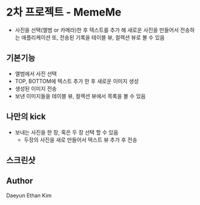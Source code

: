 # 2차 프로젝트 - MemeMe
- 사진을 선택(앨범 or 카메라)한 후 텍스트를 추가 해 새로운 사진을 만들어서 전송하는 애플리케이션
또, 전송된 기록을 테이블 뷰, 컬렉션 뷰로 볼 수 있음

## 기본기능
- 앨범에서 사진 선택
- TOP, BOTTOM에 텍스트 추가 한 후 새로운 이미지 생성
- 생성된 이미지 전송
- 보낸 이미지들을 테이블 뷰, 컬렉션 뷰에서 목록을 볼 수 있음

## 나만의 kick
- 보내는 사진을 한 장, 혹은 두 장 선택 할 수 있음
    * 두장의 사진을 새로 만들어서 텍스트 뷰 추가 후 전송 

## 스크린샷

## Author
Daeyun Ethan Kim

